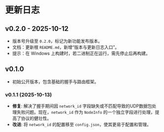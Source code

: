 # 更新日志

## v0.2.0 - 2025-10-12
- 版本号升级至 `0.2.0`，标记为新功能发布版本。
- 文档：更新根 `README.md`，新增“版本与更新日志入口”。
- 提示：在 Windows 上构建时，若二进制正在运行，需先停止后再构建。

## v0.1.0
- 初始公开版本，包含基础的握手与路由框架。

### v0.1.1 (2025-10-13)

- **修复**: 解决了握手期间因 `network_id` 字段缺失或不匹配导致的UDP数据包处理失败问题。现在，`network_id` 作为 `NodeInfo` 的一个独立字段进行处理，提高了协议的健壮性。
- **改进**: 将 `network_id` 的配置移至 `config.json`，使其更易于配置和管理。